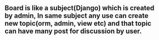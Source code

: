 
## Board is like a subject(Django) which is created by admin, In same subject any use can create new topic(orm, admin, view etc) and that topic can have many post for discussion by user.
